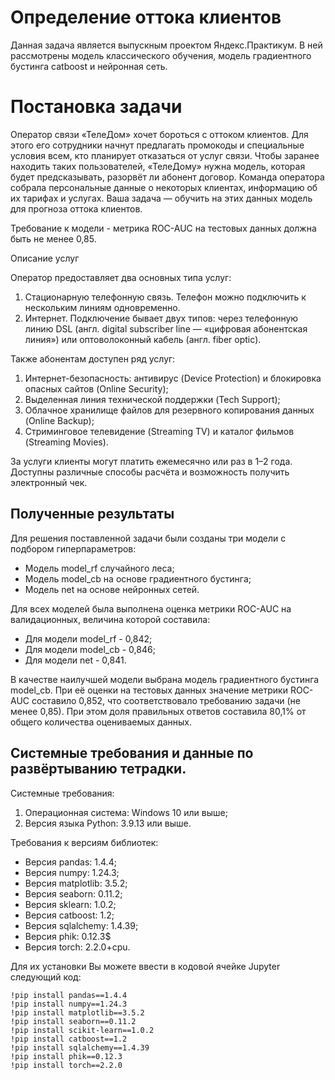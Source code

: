 # Определение оттока клиентов
Данная задача является выпускным проектом Яндекс.Практикум. В ней рассмотрены модель классического обучения, модель градиентного бустинга catboost и нейронная сеть.

# Постановка задачи

Оператор связи «ТелеДом» хочет бороться с оттоком клиентов. Для этого его сотрудники начнут предлагать промокоды и специальные условия всем, кто планирует отказаться от услуг связи. Чтобы заранее находить таких пользователей, «ТелеДому» нужна модель, которая будет предсказывать, разорвёт ли абонент договор. Команда оператора собрала персональные данные о некоторых клиентах, информацию об их тарифах и услугах. Ваша задача — обучить на этих данных модель для прогноза оттока клиентов. 

Требование к модели - метрика ROC-AUC на тестовых данных должна быть не менее 0,85.

Описание услуг

Оператор предоставляет два основных типа услуг:
1. Стационарную телефонную связь. Телефон можно подключить к нескольким линиям одновременно.
2. Интернет. Подключение бывает двух типов: через телефонную линию DSL (англ. digital subscriber line — «цифровая абонентская линия») или оптоволоконный кабель (англ. fiber optic).

Также абонентам доступен ряд услуг:

1. Интернет-безопасность: антивирус (Device Protection) и блокировка опасных сайтов (Online Security);
2. Выделенная линия технической поддержки (Tech Support);
3. Облачное хранилище файлов для резервного копирования данных (Online Backup);
4. Стриминговое телевидение (Streaming TV) и каталог фильмов (Streaming Movies).
   
За услуги клиенты могут платить ежемесячно или раз в 1–2 года. Доступны различные способы расчёта и возможность получить электронный чек.

## Полученные результаты
Для решения поставленной задачи были созданы три модели с подбором гиперпараметров:
- Модель model_rf случайного леса;
- Модель model_cb на основе градиентного бустинга;
- Модель net на основе нейронных сетей.
  
Для всех моделей была выполнена оценка метрики ROC-AUC на валидационных, величина которой составила:
- Для модели model_rf - 0,842;
- Для модели model_cb - 0,846;
- Для модели net - 0,841.

В качестве наилучшей модели выбрана модель градиентного бустинга model_cb. При её оценки на тестовых данных значение метрики ROC-AUC составило 0,852, что соответствовало требованию задачи (не менее 0,85). При этом  доля правильных ответов составила 80,1% от общего количества оцениваемых данных.

## Системные требования и данные по развёртыванию тетрадки.
Системные требования:
1. Операционная система: Windows 10 или выше;
2. Версия языка Python: 3.9.13 или выше.
   
Требования к версиям библиотек:
- Версия pandas: 1.4.4;
- Версия numpy: 1.24.3;
- Версия matplotlib: 3.5.2;
- Версия seaborn: 0.11.2;
- Версия sklearn: 1.0.2;
- Версия catboost: 1.2;
- Версия sqlalchemy: 1.4.39;
- Версия phik: 0.12.3$
- Версия torch: 2.2.0+cpu.
  
Для их установки Вы можете ввести в кодовой ячейке Jupyter следующий код:
```
!pip install pandas==1.4.4
!pip install numpy==1.24.3
!pip install matplotlib==3.5.2
!pip install seaborn==0.11.2
!pip install scikit-learn==1.0.2
!pip install catboost==1.2
!pip install sqlalchemy==1.4.39
!pip install phik==0.12.3
!pip install torch==2.2.0
```
